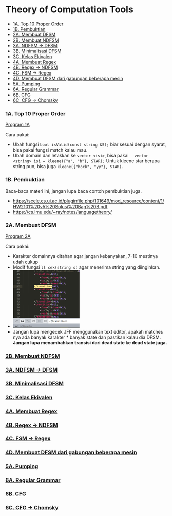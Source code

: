 # Theory of Computation Tools

<!-- MarkdownTOC -->

- [1A. Top 10 Proper Order](#1a-top-10-proper-order)
- [1B. Pembuktian](#1b-pembuktian)
- [2A. Membuat DFSM](#2a-membuat-dfsm)
- [2B. Membuat NDFSM](#2b-membuat-ndfsm)
- [3A. NDFSM -> DFSM](#3a-ndfsm---dfsm)
- [3B. Minimalisasi DFSM](#3b-minimalisasi-dfsm)
- [3C. Kelas Ekivalen](#3c-kelas-ekivalen)
- [4A. Membuat Regex](#4a-membuat-regex)
- [4B. Regex -> NDFSM](#4b-regex---ndfsm)
- [4C. FSM -> Regex](#4c-fsm---regex)
- [4D. Membuat DFSM dari gabungan beberapa mesin](#4d-membuat-dfsm-dari-gabungan-beberapa-mesin)
- [5A. Pumping](#5a-pumping)
- [6A. Regular Grammar](#6a-regular-grammar)
- [6B. CFG](#6b-cfg)
- [6C. CFG -> Chomsky](#6c-cfg---chomsky)

<!-- /MarkdownTOC -->


### 1A. Top 10 Proper Order

[Program 1A](./Kode/1A.cpp)

Cara pakai:

- Ubah fungsi `bool isValid(const string &S);` biar sesuai dengan syarat, bisa pakai fungsi match kalau mau.
- Ubah domain dan letakkan ke `vector <isi>`, bisa pakai `  vector <string> isi = kleene({"a", "b"}, STAR);` Untuk kleene star berapa string pun, bisa juga `kleene({"hock", "yy"}, STAR)`.

### 1B. Pembuktian

Baca-baca materi ini, jangan lupa baca contoh pembuktian juga.

- https://scele.cs.ui.ac.id/pluginfile.php/101649/mod_resource/content/1/HW2101%20v5%20Solusi%20Bag%20B.pdf
- https://cs.lmu.edu/~ray/notes/languagetheory/

### 2A. Membuat DFSM

[Program 2A](./Kode/2A.cpp)

Cara pakai:

- Karakter domainnya ditahan agar jangan kebanyakan, 7-10 mestinya udah cukup
- Modif fungsi `ll cek(string s)` agar menerima string yang diinginkan.
- <img src="README.assets/image-20210418174150693.png" alt="image-20210418174150693" style="zoom:33%;" />
- Jangan lupa mengecek JFF menggunakan text editor, apakah matches nya ada banyak karakter * banyak state dan pastikan kalau dia DFSM. **Jangan lupa menambahkan transisi dari dead state ke dead state juga.**

### [2B. Membuat NDFSM](./2B.cpp)
### [3A. NDFSM -> DFSM](./3A.cpp)
### [3B. Minimalisasi DFSM](./3B.cpp)
### [3C. Kelas Ekivalen](./3C.cpp)
### [4A. Membuat Regex](./4A.cpp)
### [4B. Regex -> NDFSM](.4B.cpp)
### [4C. FSM -> Regex](./4C.cpp)
### [4D. Membuat DFSM dari gabungan beberapa mesin](./4D.cpp)
### [5A. Pumping](./5A.cpp)
### [6A. Regular Grammar](./6A.cpp)
### [6B. CFG](./6A.cpp)
### [6C. CFG -> Chomsky](./6C.cpp)
